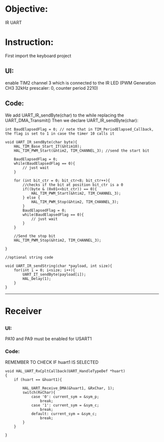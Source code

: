 # Objective: 
IR UART
# Instruction:
First import the keyboard project
## UI:
enable TIM2 channel 3 which is connected to the IR LED
(PWM Generation CH3 32kHz prescaler: 0, counter period 2210)
## Code:
We add UART_IR_sendByte(char) to the while replacing the UART_DMA_Transmit()
Then we declare UART_IR_sendByte(char):

```
int BaudElapsedFlag = 0; // note that in TIM_PeriodElapsed_Callback, the flag is set to 1 in case the timer 10 calls it

void UART_IR_sendByte(char byte){
    HAL_TIM_Base_Start_IT(&htim10);
    HAL_TIM_PWM_Start(&htim2, TIM_CHANNEL_3); //send the start bit

    BaudElapsedFlag = 0;
    while(BaudElapsedFlag == 0){
        // just wait
    }
    
    for (int bit_ctr = 0; bit_ctr<8; bit_ctr++){
        //checks if the bit at position bit_ctr is a 0
        if((byte & (0x01<<bit_ctr)) == 0){
            HAL_TIM_PWM_Start(&htim2, TIM_CHANNEL_3);
        } else {
            HAL_TIM_PWM_Stop(&htim2, TIM_CHANNEL_3);
        }
        BaudElapsedFlag = 0;
        while(BaudElapsedFlag == 0){
            // just wait
        }
    }

    //Send the stop bit
    HAL_TIM_PWM_Stop(&htim2, TIM_CHANNEL_3);
    
}

//optional string code

void UART_IR_sendString(char *payload, int size){
    for(int i = 0; i<size; i++){
        UART_IT_sendByte(payload[i]);
        HAL_Delay(1);
    }
}

```
---
# Receiver
##
### UI:
PA10 and PA9 must be enabled for USART1

### Code:
REMEMBER TO CHECK IF huart1 IS SELECTED
```
void HAL_UART_RxCpltCallback(UART_HandleTypeDef *huart)
{
    if (huart == &huart1){

    	HAL_UART_Receive_DMA(&huart1, &RxChar, 1);
	    switch(RxChar){
	    	case '0': current_sym = &sym_p;
	    		break;
	    	case '1': current_sym = &sym_c;
	   	    	break;
	    	default: current_sym = &sym_c;
	   	    	break;
	    }
    }

}
```
